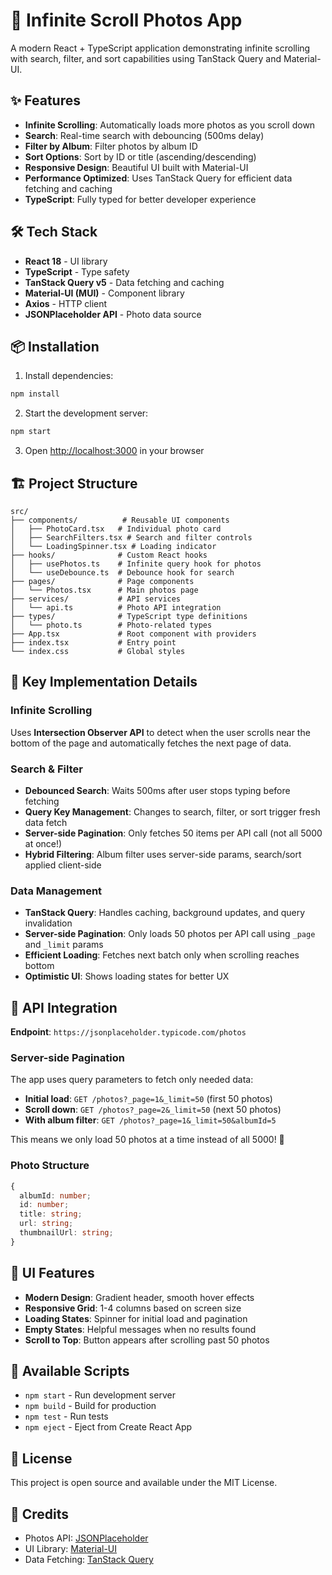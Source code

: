 # 🚀 Infinite Scroll Photos App

A modern React + TypeScript application demonstrating infinite scrolling with search, filter, and sort capabilities using TanStack Query and Material-UI.

## ✨ Features

- **Infinite Scrolling**: Automatically loads more photos as you scroll down
- **Search**: Real-time search with debouncing (500ms delay)
- **Filter by Album**: Filter photos by album ID
- **Sort Options**: Sort by ID or title (ascending/descending)
- **Responsive Design**: Beautiful UI built with Material-UI
- **Performance Optimized**: Uses TanStack Query for efficient data fetching and caching
- **TypeScript**: Fully typed for better developer experience

## 🛠️ Tech Stack

- **React 18** - UI library
- **TypeScript** - Type safety
- **TanStack Query v5** - Data fetching and caching
- **Material-UI (MUI)** - Component library
- **Axios** - HTTP client
- **JSONPlaceholder API** - Photo data source

## 📦 Installation

1. Install dependencies:
```bash
npm install
```

2. Start the development server:
```bash
npm start
```

3. Open [http://localhost:3000](http://localhost:3000) in your browser

## 🏗️ Project Structure

```
src/
├── components/          # Reusable UI components
│   ├── PhotoCard.tsx   # Individual photo card
│   ├── SearchFilters.tsx # Search and filter controls
│   └── LoadingSpinner.tsx # Loading indicator
├── hooks/              # Custom React hooks
│   ├── usePhotos.ts    # Infinite query hook for photos
│   └── useDebounce.ts  # Debounce hook for search
├── pages/              # Page components
│   └── Photos.tsx      # Main photos page
├── services/           # API services
│   └── api.ts          # Photo API integration
├── types/              # TypeScript type definitions
│   └── photo.ts        # Photo-related types
├── App.tsx             # Root component with providers
├── index.tsx           # Entry point
└── index.css           # Global styles
```

## 🎯 Key Implementation Details

### Infinite Scrolling

Uses **Intersection Observer API** to detect when the user scrolls near the bottom of the page and automatically fetches the next page of data.

### Search & Filter

- **Debounced Search**: Waits 500ms after user stops typing before fetching
- **Query Key Management**: Changes to search, filter, or sort trigger fresh data fetch
- **Server-side Pagination**: Only fetches 50 items per API call (not all 5000 at once!)
- **Hybrid Filtering**: Album filter uses server-side params, search/sort applied client-side

### Data Management

- **TanStack Query**: Handles caching, background updates, and query invalidation
- **Server-side Pagination**: Only loads 50 photos per API call using `_page` and `_limit` params
- **Efficient Loading**: Fetches next batch only when scrolling reaches bottom
- **Optimistic UI**: Shows loading states for better UX

## 📝 API Integration

**Endpoint**: `https://jsonplaceholder.typicode.com/photos`

### Server-side Pagination
The app uses query parameters to fetch only needed data:
- **Initial load**: `GET /photos?_page=1&_limit=50` (first 50 photos)
- **Scroll down**: `GET /photos?_page=2&_limit=50` (next 50 photos)
- **With album filter**: `GET /photos?_page=1&_limit=50&albumId=5`

This means we only load 50 photos at a time instead of all 5000! 🚀

### Photo Structure
```typescript
{
  albumId: number;
  id: number;
  title: string;
  url: string;
  thumbnailUrl: string;
}
```

## 🎨 UI Features

- **Modern Design**: Gradient header, smooth hover effects
- **Responsive Grid**: 1-4 columns based on screen size
- **Loading States**: Spinner for initial load and pagination
- **Empty States**: Helpful messages when no results found
- **Scroll to Top**: Button appears after scrolling past 50 photos

## 🚀 Available Scripts

- `npm start` - Run development server
- `npm build` - Build for production
- `npm test` - Run tests
- `npm eject` - Eject from Create React App

## 📄 License

This project is open source and available under the MIT License.

## 🙏 Credits

- Photos API: [JSONPlaceholder](https://jsonplaceholder.typicode.com/)
- UI Library: [Material-UI](https://mui.com/)
- Data Fetching: [TanStack Query](https://tanstack.com/query)

